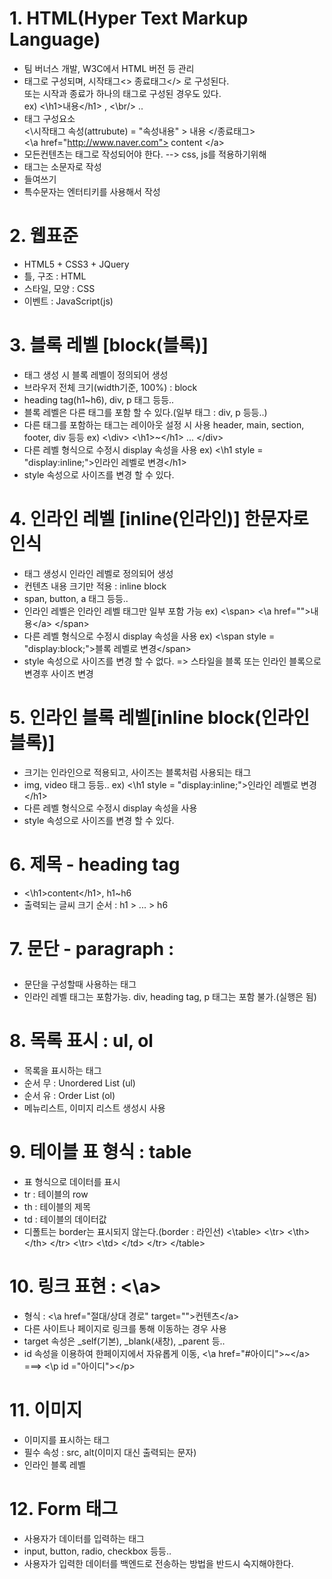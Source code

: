 # 1. HTML(Hyper Text Markup Language)
- 팀 버너스 개발, W3C에서 HTML 버전 등 관리
- 태그로 구성되며, 시작태그<> 종료태그</> 로 구성된다.<br>
    또는 시작과 종료가 하나의 태그로 구성된 경우도 있다.<br>
    ex) <\h1>내용<\/h1> , <\br/> ..<br>
- 태그 구성요소<br>
    <\시작태그 속성(attrubute) = "속성내용" > 내용 <\/종료태그><br>
    <\a href="http://www.naver.com"> content <\/a><br>
- 모든컨텐츠는 태그로 작성되어야 한다. --> css, js를 적용하기위해<br>
- 태그는 소문자로 작성<br>
- 들여쓰기<br>
- 특수문자는 엔터티키를 사용해서 작성<br>

# 2. 웹표준
- HTML5 + CSS3 + JQuery
- 틀, 구조      : HTML
- 스타일, 모양   : CSS
- 이벤트        : JavaScript(js)

# 3. 블록 레벨 [block(블록)]
- 태그 생성 시 블록 레벨이 정의되어 생성
- 브라우저 전체 크기(width기준, 100%) : block
- heading tag(h1~h6), div, p 태그 등등..
- 블록 레벨은 다른 태그를 포함 할 수 있다.(일부 태그 : div, p 등등..)
- 다른 태그를 포함하는 태그는 레이아웃 설정 시 사용
   header, main, section, footer, div 등등
    ex) <\div>
            <\h1>~<\/h1>
            ...
        <\/div>
- 다른 레벨 형식으로 수정시 display 속성을 사용
    ex) <\h1 style = "display:inline;">인라인 레벨로 변경<\/h1>
- style 속성으로 사이즈를 변경 할 수 있다.

# 4. 인라인 레벨 [inline(인라인)] 한문자로 인식
- 태그 생성시 인라인 레벨로 정의되어 생성
- 컨텐츠 내용 크기만 적용 : inline block
- span, button, a 태그 등등..
- 인라인 레벨은 인라인 레벨 태그만 일부 포함 가능
    ex) <\span> <\a href="">내용<\/a> <\/span>
- 다른 레벨 형식으로 수정시 display 속성을 사용
    ex) <\span style = "display:block;">블록 레벨로 변경<\/span>
- style 속성으로 사이즈를 변경 할 수 없다. => 스타일을 블록 또는 인라인 블록으로 변경후 사이즈 변경

# 5. 인라인 블록 레벨[inline block(인라인블록)]
- 크기는 인라인으로 적용되고, 사이즈는 블록처럼 사용되는 태그
- img, video 태그 등등..
    ex) <\h1 style = "display:inline;">인라인 레벨로 변경<\/h1>
- 다른 레벨 형식으로 수정시 display 속성을 사용
- style 속성으로 사이즈를 변경 할 수 있다.

# 6. 제목 - heading tag
- <\h1>content<\/h1>, h1~h6
- 출력되는 글씨 크기 순서 : h1 > ... > h6

# 7. 문단 - paragraph : <p>
- 문단을 구성할때 사용하는 태그
- 인라인 레벨 태그는 포함가능. div, heading tag, p 태그는 포함 불가.(실행은 됨)

# 8. 목록 표시 : ul, ol
- 목록을 표시하는 태그
- 순서 무 : Unordered List (ul)
- 순서 유 : Order List (ol)
- 메뉴리스트, 이미지 리스트 생성시 사용

# 9. 테이블 표 형식 : table
- 표 형식으로 데이터를 표시
- tr : 테이블의 row
- th : 테이블의 제목
- td : 테이블의 데이터값
- 디폴트는 border는 표시되지 않는다.(border : 라인선)
   <\table>
        <\tr>
            <\th> <\/th>
        <\/tr>
        <\tr>
            <\td> <\/td>
        <\/tr>
    <\/table>

# 10. 링크 표현<Anchor> : <\a>
- 형식 : <\a href="절대/상대 경로" target="">컨텐츠<\/a>
- 다른 사이트나 페이지로 링크를 통해 이동하는 경우 사용
- target 속성은 _self(기본), _blank(새창), _parent 등..
- id 속성을 이용하여 한페이지에서 자유롭게 이동, <\a href="#아이디">~<\/a> ===> <\p id ="아이디"><\/p>

# 11. 이미지
- 이미지를 표시하는 태그
- 필수 속성 : src, alt(이미지 대신 출력되는 문자)
- 인라인 블록 레벨

# 12. Form 태그
- 사용자가 데이터를 입력하는 태그
- input, button, radio, checkbox 등등..
- 사용자가 입력한 데이터를 백엔드로 전송하는 방법을 반드시 숙지해야한다.